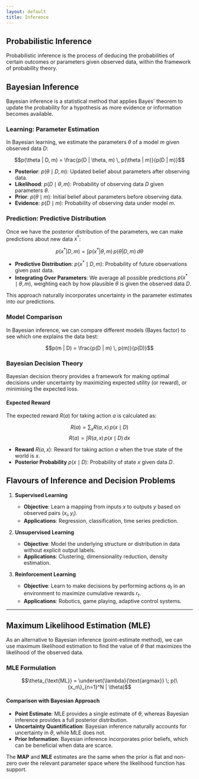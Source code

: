 ```yaml
---
layout: default
title: Inference
---
```

## Probabilistic Inference

Probabilistic inference is the process of deducing the probabilities of certain outcomes or parameters given observed data, within the framework of probability theory. 

## Bayesian Inference

Bayesian inference is a statistical method that applies Bayes' theorem to update the probability for a hypothesis as more evidence or information becomes available.

### Learning: Parameter Estimation

In Bayesian learning, we estimate the parameters $\theta$ of a model $m$ given observed data $D$:

$$p(\theta | D, m) = \frac{p(D | \theta, m) \, p(\theta | m)}{p(D | m)}$$

- **Posterior**: $p(\theta \mid D, m)$: Updated belief about parameters after observing data.
- **Likelihood**: $p(D \mid \theta, m)$: Probability of observing data $D$ given parameters $\theta$.
- **Prior**: $p(\theta \mid m)$: Initial belief about parameters before observing data.
- **Evidence**: $p(D \mid m)$: Probability of observing data under model $m$.

### Prediction: Predictive Distribution

Once we have the posterior distribution of the parameters, we can make predictions about new data $x^\ast$:

$$p(x^\ast | D, m) = \int p(x^\ast | \theta, m) \, p(\theta | D, m) \, d\theta$$

- **Predictive Distribution**: $p(x^\ast \mid D, m)$: Probability of future observations given past data.
- **Integrating Over Parameters**: We average all possible predictions $p(x^\ast \mid \theta, m)$, weighting each by how plausible $\theta$ is given the observed data $D$. 

This approach naturally incorporates uncertainty in the parameter estimates into our predictions.

### Model Comparison

In Bayesian inference, we can compare different models (Bayes factor) to see which one explains the data best:

$$p(m | D) = \frac{p(D | m) \, p(m)}{p(D)}$$

### Bayesian Decision Theory

Bayesian decision theory provides a framework for making optimal decisions under uncertainty by maximizing expected utility (or reward), or minimising the expected loss.

#### Expected Reward

The expected reward $R(a)$ for taking action $a$ is calculated as:

$$R(a) = \sum_x R(a, x) \, p(x \mid D)$$
$$R(a) = \int R(a, x) \, p(x \mid D) \, dx$$
- **Reward** $R(a, x)$: Reward for taking action $a$ when the true state of the world is $x$.
- **Posterior Probability** $p(x \mid D)$: Probability of state $x$ given data $D$.



## Flavours of Inference and Decision Problems

1. **Supervised Learning**
   - **Objective**: Learn a mapping from inputs $x$ to outputs $y$ based on observed pairs $(x_i, y_i)$.
   - **Applications**: Regression, classification, time series prediction.

2. **Unsupervised Learning**
   - **Objective**: Model the underlying structure or distribution in data without explicit output labels.
   - **Applications**: Clustering, dimensionality reduction, density estimation.

3. **Reinforcement Learning**
   - **Objective**: Learn to make decisions by performing actions $a_t$ in an environment to maximize cumulative rewards $r_t$.
   - **Applications**: Robotics, game playing, adaptive control systems.

---
## Maximum Likelihood Estimation (MLE)

As an alternative to Bayesian inference (point-estimate method), we can use maximum likelihood estimation to find the value of $\theta$ that maximizes the likelihood of the observed data.

### MLE Formulation

$$\theta_{\text{ML}} = \underset{\lambda}{\text{argmax}} \; p(\{x_n\}_{n=1}^N | \theta)$$

#### Comparison with Bayesian Approach

- **Point Estimate**: MLE provides a single estimate of $\theta$, whereas Bayesian inference provides a full posterior distribution.
- **Uncertainty Quantification**: Bayesian inference naturally accounts for uncertainty in $\theta$, while MLE does not.
- **Prior Information**: Bayesian inference incorporates prior beliefs, which can be beneficial when data are scarce.

The **MAP** and **MLE** estimates are the same when the prior is flat and non-zero over the relevant parameter space where the likelihood function has support.


